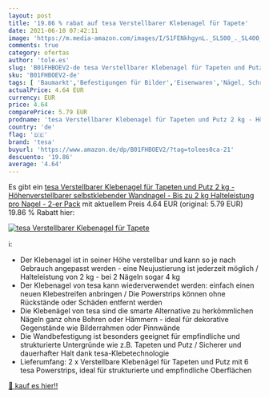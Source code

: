 ```yaml
---
layout: post
title: '19.86 % rabat auf tesa Verstellbarer Klebenagel für Tapete'
date: 2021-06-10 07:42:11
image: 'https://m.media-amazon.com/images/I/51FENkhgynL._SL500_._SL400_.jpg'
comments: true
category: ofertas
author: 'tole.es'
slug: 'B01FHBOEV2-de tesa Verstellbarer Klebenagel für Tapeten und Putz 2 kg -...'
sku: 'B01FHBOEV2-de'
tags: [ 'Baumarkt','Befestigungen für Bilder','Eisenwaren','Nägel, Schrauben & Befestigungen','tesa', ]
actualPrice: 4.64 EUR
currency: EUR
price: 4.64
comparePrice: 5.79 EUR
prodname: 'tesa Verstellbarer Klebenagel für Tapeten und Putz 2 kg - Höhenverstellbarer  selbstklebender Wandnagel - Bis zu 2 kg Halteleistung pro Nagel - 2-er Pack'
country: 'de'
flag: '🇩🇪'
brand: 'tesa'
buyurl: 'https://www.amazon.de/dp/B01FHBOEV2/?tag=tolees0ca-21'
descuento: '19.86'
average: '4.64'
---
```


Es gibt ein [tesa Verstellbarer Klebenagel für Tapeten und Putz 2 kg - Höhenverstellbarer  selbstklebender Wandnagel - Bis zu 2 kg Halteleistung pro Nagel - 2-er Pack](https://www.amazon.de/dp/B01FHBOEV2/?tag=tolees0ca-21) mit aktuellem Preis 4.64 EUR (original: 5.79 EUR) 19.86 % Rabatt hier:

[![tesa Verstellbarer Klebenagel für Tapete](https://m.media-amazon.com/images/I/51FENkhgynL._SL500_._SL400_.jpg)](https://www.amazon.de/dp/B01FHBOEV2/?tag=tolees0ca-21)

ℹ️:

- Der Klebenagel ist in seiner Höhe verstellbar und kann so je nach Gebrauch angepasst werden - eine Neujustierung ist jederzeit möglich / Halteleistung von 2 kg - bei 2 Nägeln sogar 4 kg
- Der Klebenagel von tesa kann wiederverwendet werden: einfach einen neuen Klebestreifen anbringen / Die Powerstrips können ohne Rückstände oder Schäden entfernt werden
- Die Klebenägel von tesa sind die smarte Alternative zu herkömmlichen Nägeln ganz ohne Bohren oder Hämmern - ideal für dekorative Gegenstände wie Bilderrahmen oder Pinnwände
- Die Wandbefestigung ist besonders geeignet für empfindliche und strukturierte Untergründe wie z.B. Tapeten und Putz / Sicherer und dauerhafter Halt dank tesa-Klebetechnologie
- Lieferumfang: 2 x Verstellbare Klebenägel für Tapeten und Putz mit 6 tesa Powerstrips, ideal für strukturierte und empfindliche Oberflächen

[🛒 kauf es hier!!](https://www.amazon.de/dp/B01FHBOEV2/?tag=tolees0ca-21)
